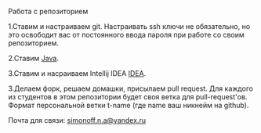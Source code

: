 Работа с репозиторием

1.Ставим и настраиваем git. Настраивать ssh ключи не обязательно, но это освободит вас от постоянного ввода пароля при работе со своим репозиторием.

2.Ставим [Java](https://www.oracle.com/technetwork/java/javase/downloads/jdk10-downloads-4416644.html).

3.Ставим и насраиваем Intellij IDEA [IDEA](https://geekbrains.ru/posts/intellij_idea_setup).

3.Делаем форк, решаем домашки, присылаем pull request. Для каждого из студентов в этом репозитории будет своя ветка для pull-request'ов. Формат персональной ветки t-name (где name ваш никнейм на github).

Почта для связи: simonoff.n.a@yandex.ru
